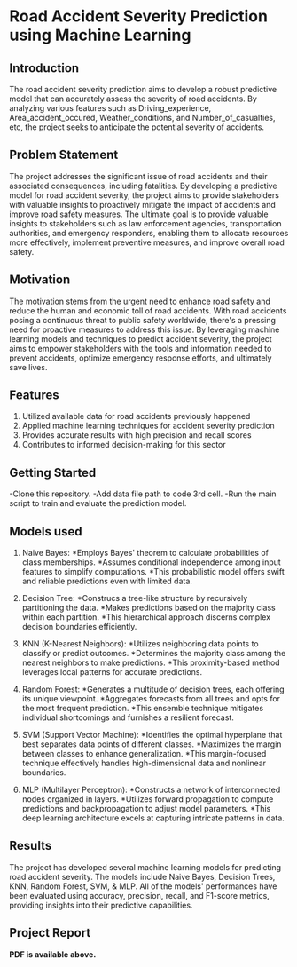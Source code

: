 # Road Accident Severity Prediction using Machine Learning 
## Introduction
The road accident severity prediction aims to develop a robust predictive model that can accurately assess the severity of road accidents. By analyzing various features such as Driving_experience, Area_accident_occured, Weather_conditions, and Number_of_casualties, etc, the project seeks to anticipate the potential severity of accidents.
## Problem Statement
The project addresses the significant issue of road accidents and their associated consequences, including fatalities. By developing a predictive model for road accident severity, the project aims to provide stakeholders with valuable insights to proactively mitigate the impact of accidents and improve road safety measures. The ultimate goal is to provide valuable insights to stakeholders such as law enforcement agencies, transportation authorities, and emergency responders, enabling them to allocate resources more effectively, implement preventive measures, and improve overall road safety.
## Motivation
The motivation stems from the urgent need to enhance road safety and reduce the human and economic toll of road accidents. With road accidents posing a continuous threat to public safety worldwide, there's a pressing need for proactive measures to address this issue. By leveraging machine learning models and techniques to predict accident severity, the project aims to empower stakeholders with the tools and information needed to prevent accidents, optimize emergency response efforts, and ultimately save lives.
## Features
1) Utilized available data for road accidents previously happened
2) Applied machine learning techniques for accident severity prediction
3) Provides accurate results with high precision and recall scores
4) Contributes to informed decision-making for this sector
## Getting Started
-Clone this repository.
-Add data file path to code 3rd cell.
-Run the main script to train and evaluate the prediction model.
## Models used
1)  Naive Bayes:
*Employs Bayes' theorem to calculate probabilities of class memberships.
*Assumes conditional independence among input features to simplify computations.
*This probabilistic model offers swift and reliable predictions even with limited data.

2) Decision Tree:
*Construcs a tree-like structure by recursively partitioning the data.
*Makes predictions based on the majority class within each partition.
*This hierarchical approach discerns complex decision boundaries efficiently.

3) KNN (K-Nearest Neighbors):
*Utilizes neighboring data points to classify or predict outcomes.
*Determines the majority class among the nearest neighbors to make predictions.
*This proximity-based method leverages local patterns for accurate predictions.

4) Random Forest:
*Generates a multitude of decision trees, each offering its unique viewpoint.
*Aggregates forecasts from all trees and opts for the most frequent prediction.
*This ensemble technique mitigates individual shortcomings and furnishes a resilient forecast.

5) SVM (Support Vector Machine):
*Identifies the optimal hyperplane that best separates data points of different classes.
*Maximizes the margin between classes to enhance generalization.
*This margin-focused technique effectively handles high-dimensional data and nonlinear boundaries.

6) MLP (Multilayer Perceptron):
*Constructs a network of interconnected nodes organized in layers.
*Utilizes forward propagation to compute predictions and backpropagation to adjust model parameters.
*This deep learning architecture excels at capturing intricate patterns in data.
## Results
The project has developed several machine learning models for predicting road accident severity. The models include Naive Bayes, Decision Trees, KNN, Random Forest, SVM, & MLP. All of the models' performances have been evaluated using accuracy, precision, recall, and F1-score metrics, providing insights into their predictive capabilities.
## Project Report
**PDF is available above.**
